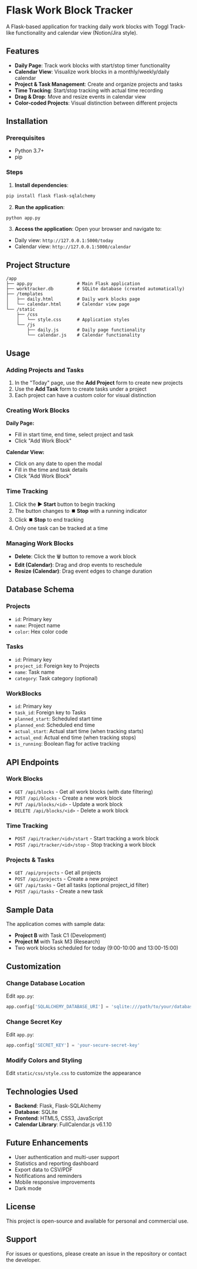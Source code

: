 # Flask Work Block Tracker

A Flask-based application for tracking daily work blocks with Toggl Track-like functionality and calendar view (Notion/Jira style).

## Features

- **Daily Page**: Track work blocks with start/stop timer functionality
- **Calendar View**: Visualize work blocks in a monthly/weekly/daily calendar
- **Project & Task Management**: Create and organize projects and tasks
- **Time Tracking**: Start/stop tracking with actual time recording
- **Drag & Drop**: Move and resize events in calendar view
- **Color-coded Projects**: Visual distinction between different projects

## Installation

### Prerequisites
- Python 3.7+
- pip

### Steps

1. **Install dependencies**:
```bash
pip install flask flask-sqlalchemy
```

2. **Run the application**:
```bash
python app.py
```

3. **Access the application**:
Open your browser and navigate to:
- Daily view: `http://127.0.0.1:5000/today`
- Calendar view: `http://127.0.0.1:5000/calendar`

## Project Structure

```
/app
├── app.py                 # Main Flask application
├── worktracker.db         # SQLite database (created automatically)
├── /templates
│   ├── daily.html         # Daily work blocks page
│   └── calendar.html      # Calendar view page
└── /static
    ├── /css
    │   └── style.css      # Application styles
    └── /js
        ├── daily.js       # Daily page functionality
        └── calendar.js    # Calendar functionality
```

## Usage

### Adding Projects and Tasks

1. In the "Today" page, use the **Add Project** form to create new projects
2. Use the **Add Task** form to create tasks under a project
3. Each project can have a custom color for visual distinction

### Creating Work Blocks

**Daily Page:**
- Fill in start time, end time, select project and task
- Click "Add Work Block"

**Calendar View:**
- Click on any date to open the modal
- Fill in the time and task details
- Click "Add Work Block"

### Time Tracking

1. Click the **▶️ Start** button to begin tracking
2. The button changes to **⏹️ Stop** with a running indicator
3. Click **⏹️ Stop** to end tracking
4. Only one task can be tracked at a time

### Managing Work Blocks

- **Delete**: Click the 🗑️ button to remove a work block
- **Edit (Calendar)**: Drag and drop events to reschedule
- **Resize (Calendar)**: Drag event edges to change duration

## Database Schema

### Projects
- `id`: Primary key
- `name`: Project name
- `color`: Hex color code

### Tasks
- `id`: Primary key
- `project_id`: Foreign key to Projects
- `name`: Task name
- `category`: Task category (optional)

### WorkBlocks
- `id`: Primary key
- `task_id`: Foreign key to Tasks
- `planned_start`: Scheduled start time
- `planned_end`: Scheduled end time
- `actual_start`: Actual start time (when tracking starts)
- `actual_end`: Actual end time (when tracking stops)
- `is_running`: Boolean flag for active tracking

## API Endpoints

### Work Blocks
- `GET /api/blocks` - Get all work blocks (with date filtering)
- `POST /api/blocks` - Create a new work block
- `PUT /api/blocks/<id>` - Update a work block
- `DELETE /api/blocks/<id>` - Delete a work block

### Time Tracking
- `POST /api/tracker/<id>/start` - Start tracking a work block
- `POST /api/tracker/<id>/stop` - Stop tracking a work block

### Projects & Tasks
- `GET /api/projects` - Get all projects
- `POST /api/projects` - Create a new project
- `GET /api/tasks` - Get all tasks (optional project_id filter)
- `POST /api/tasks` - Create a new task

## Sample Data

The application comes with sample data:
- **Project B** with Task C1 (Development)
- **Project M** with Task M3 (Research)
- Two work blocks scheduled for today (9:00-10:00 and 13:00-15:00)

## Customization

### Change Database Location
Edit `app.py`:
```python
app.config['SQLALCHEMY_DATABASE_URI'] = 'sqlite:///path/to/your/database.db'
```

### Change Secret Key
Edit `app.py`:
```python
app.config['SECRET_KEY'] = 'your-secure-secret-key'
```

### Modify Colors and Styling
Edit `static/css/style.css` to customize the appearance

## Technologies Used

- **Backend**: Flask, Flask-SQLAlchemy
- **Database**: SQLite
- **Frontend**: HTML5, CSS3, JavaScript
- **Calendar Library**: FullCalendar.js v6.1.10

## Future Enhancements

- User authentication and multi-user support
- Statistics and reporting dashboard
- Export data to CSV/PDF
- Notifications and reminders
- Mobile responsive improvements
- Dark mode

## License

This project is open-source and available for personal and commercial use.

## Support

For issues or questions, please create an issue in the repository or contact the developer.
